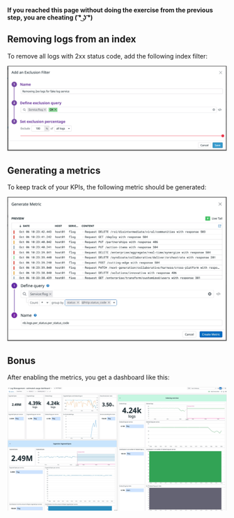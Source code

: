 **If you reached this page without doing the exercise from the previous step, you are cheating ( ͡° ͜ʖ ͡°)**

## Removing logs from an index

To remove all logs with 2xx status code, add the following index filter:

![index-filter](https://raw.githubusercontent.com/l0k0ms/workshops/master/using-logs-to-improve-developer-productivity/images/index-filter.png)

## Generating a metrics

To keep track of your KPIs, the following metric should be generated:

![generate-metric](https://raw.githubusercontent.com/l0k0ms/workshops/master/using-logs-to-improve-developer-productivity/images/generate-metric.png)

## Bonus

After enabling the metrics, you get a dashboard like this:

![log-dashboard](https://raw.githubusercontent.com/l0k0ms/workshops/master/using-logs-to-improve-developer-productivity/images/log-dashboard.png)
